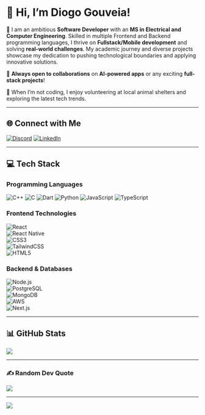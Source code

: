 # 👋 Hi, I’m Diogo Gouveia!  
🚀 I am an ambitious **Software Developer** with an **MS in Electrical and Computer Engineering**. Skilled in multiple Frontend and Backend programming languages, I thrive on **Fullstack/Mobile development** and solving **real-world challenges**. My academic journey and diverse projects showcase my dedication to pushing technological boundaries and applying innovative solutions.  

🌱 **Always open to collaborations** on **AI-powered apps** or any exciting **full-stack projects**!  

🐾 When I’m not coding, I enjoy volunteering at local animal shelters and exploring the latest tech trends.  

---

## 🌐 Connect with Me  
[![Discord](https://img.shields.io/badge/Discord-%237289DA.svg?style=for-the-badge&logo=discord&logoColor=white)](https://discord.gg/feguenex) [![LinkedIn](https://img.shields.io/badge/LinkedIn-%230077B5.svg?style=for-the-badge&logo=linkedin&logoColor=white)](https://www.linkedin.com/in/diogo-gouveia-812a20212/)  

---

## 💻 Tech Stack  
### **Programming Languages**  
![C++](https://img.shields.io/badge/C++-%2300599C.svg?style=for-the-badge&logo=c%2B%2B&logoColor=white)  ![C](https://img.shields.io/badge/C-%2300599C.svg?style=for-the-badge&logo=c&logoColor=white)  ![Dart](https://img.shields.io/badge/Dart-%230175C2.svg?style=for-the-badge&logo=dart&logoColor=white)  ![Python](https://img.shields.io/badge/Python-%233670A0.svg?style=for-the-badge&logo=python&logoColor=ffdd54)  ![JavaScript](https://img.shields.io/badge/JavaScript-%23323330.svg?style=for-the-badge&logo=javascript&logoColor=%23F7DF1E)  ![TypeScript](https://img.shields.io/badge/TypeScript-%23007ACC.svg?style=for-the-badge&logo=typescript&logoColor=white)  

### **Frontend Technologies**  
![React](https://img.shields.io/badge/React-%2320232a.svg?style=for-the-badge&logo=react&logoColor=%2361DAFB)  
![React Native](https://img.shields.io/badge/React_Native-%2320232a.svg?style=for-the-badge&logo=react&logoColor=%2361DAFB)  
![CSS3](https://img.shields.io/badge/CSS3-%231572B6.svg?style=for-the-badge&logo=css3&logoColor=white)  
![TailwindCSS](https://img.shields.io/badge/TailwindCSS-%2338B2AC.svg?style=for-the-badge&logo=tailwind-css&logoColor=white)  
![HTML5](https://img.shields.io/badge/HTML5-%23E34F26.svg?style=for-the-badge&logo=html5&logoColor=white)  

### **Backend & Databases**  
![Node.js](https://img.shields.io/badge/Node.js-6DA55F?style=for-the-badge&logo=node.js&logoColor=white)  
![PostgreSQL](https://img.shields.io/badge/PostgreSQL-%23316192.svg?style=for-the-badge&logo=postgresql&logoColor=white)  
![MongoDB](https://img.shields.io/badge/MongoDB-%234ea94b.svg?style=for-the-badge&logo=mongodb&logoColor=white)  
![AWS](https://img.shields.io/badge/AWS-%23FF9900.svg?style=for-the-badge&logo=amazon-aws&logoColor=white)  
![Next.js](https://img.shields.io/badge/Next.js-black?style=for-the-badge&logo=next.js&logoColor=white)  

---

## 📊 GitHub Stats  
![](https://github-readme-stats.vercel.app/api/top-langs/?username=DiogoSGouveia&theme=dark&hide_border=false&include_all_commits=false&count_private=false&layout=compact)  

---

### ✍️ Random Dev Quote  
![](https://quotes-github-readme.vercel.app/api?type=horizontal&theme=dark)  

---

[![](https://visitcount.itsvg.in/api?id=DiogoSGouveia&icon=0&color=6)](https://visitcount.itsvg.in)  
